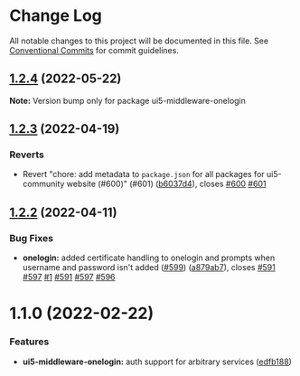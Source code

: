 # Change Log

All notable changes to this project will be documented in this file.
See [Conventional Commits](https://conventionalcommits.org) for commit guidelines.

## [1.2.4](https://github.com/ui5-community/ui5-ecosystem-showcase/compare/ui5-middleware-onelogin@1.2.3...ui5-middleware-onelogin@1.2.4) (2022-05-22)

**Note:** Version bump only for package ui5-middleware-onelogin





## [1.2.3](https://github.com/ui5-community/ui5-ecosystem-showcase/compare/ui5-middleware-onelogin@1.2.2...ui5-middleware-onelogin@1.2.3) (2022-04-19)


### Reverts

* Revert "chore: add metadata to `package.json` for all packages for ui5-community website (#600)" (#601) ([b6037d4](https://github.com/ui5-community/ui5-ecosystem-showcase/commit/b6037d4d397275ad2d83e7f18415c45a878c76bf)), closes [#600](https://github.com/ui5-community/ui5-ecosystem-showcase/issues/600) [#601](https://github.com/ui5-community/ui5-ecosystem-showcase/issues/601)





## [1.2.2](https://github.com/ui5-community/ui5-ecosystem-showcase/compare/ui5-middleware-onelogin@1.1.0...ui5-middleware-onelogin@1.2.2) (2022-04-11)


### Bug Fixes

* **onelogin:** added certificate handling to onelogin and prompts when username and password isn't added ([#599](https://github.com/ui5-community/ui5-ecosystem-showcase/issues/599)) ([a879ab7](https://github.com/ui5-community/ui5-ecosystem-showcase/commit/a879ab7edd83be807c46c2ea9f7ae51d0a5bb8df)), closes [#591](https://github.com/ui5-community/ui5-ecosystem-showcase/issues/591) [#597](https://github.com/ui5-community/ui5-ecosystem-showcase/issues/597) [#1](https://github.com/ui5-community/ui5-ecosystem-showcase/issues/1) [#591](https://github.com/ui5-community/ui5-ecosystem-showcase/issues/591) [#597](https://github.com/ui5-community/ui5-ecosystem-showcase/issues/597) [#596](https://github.com/ui5-community/ui5-ecosystem-showcase/issues/596)





# 1.1.0 (2022-02-22)


### Features

* **ui5-middleware-onelogin:** auth support for arbitrary services ([edfb188](https://github.com/ui5-community/ui5-ecosystem-showcase/commit/edfb1886706a58c503b15ab7ce04745c32765828))
